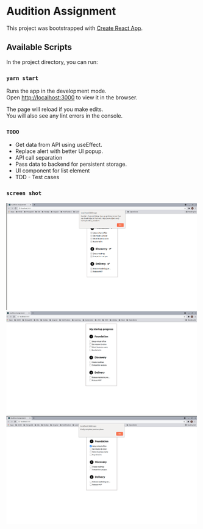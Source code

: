 # Audition Assignment

This project was bootstrapped with [Create React App](https://github.com/facebook/create-react-app).

## Available Scripts

In the project directory, you can run:

### `yarn start`

Runs the app in the development mode.\
Open [http://localhost:3000](http://localhost:3000) to view it in the browser.

The page will reload if you make edits.\
You will also see any lint errors in the console.

### `TODO`

- Get data from API using useEffect.
- Replace alert with better UI popup.
- API call separation
- Pass data to backend for persistent storage.
- UI component for list element
- TDD - Test cases

### `screen shot`

<p>
  <img src="screenshot/completed.png" width="500" title="Completed view">
  <br/>
  <img src="screenshot/load.png" width="500" title="On Load View">
  <br/>
  <img src="screenshot/previousphase.png" width="500" title="Validation Phase">
  <br/>
</p>
